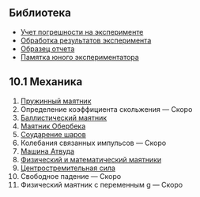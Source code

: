 ## Библиотека
- [Учет погрешности на эксперименте](https://files.fizmat.ga/practasks-files/Учет_погрешности_на_эксперименте.pdf)
- [Обработка результатов эксперимента](https://files.fizmat.ga/practasks-files/Обработка_результатов_эксперимента.pdf)
- [Образец отчета](https://files.fizmat.ga/practasks-files/0._Образец_отчета.pdf)
- [Памятка юного экспериментатора](../library-files/pamiat.pdf)

## 10.1 Механика
1. [Пружинный маятник](https://files.fizmat.ga/practasks-files/Пружинный_маятник.zip)
2. Определение коэффициента скольжения — Скоро
3. [Баллистический маятник](https://files.fizmat.ga/practasks-files/Баллистический_маятник.zip)
4. [Маятник Обербека](https://files.fizmat.ga/practasks-files/Обербекова_маятник.zip)
5. [Соударение шаров](https://files.fizmat.ga/practasks-files/Соударение_шаров.zip)
6. Колебания связанных импульсов — Скоро
7. [Машина Атвуда](https://files.fizmat.ga/practasks-files/Машина_Атвуда.zip)
8. [Физический и математический маятники](https://files.fizmat.ga/practasks-files/Математический_и_физический_маятник.zip)
9. [Центростремительная сила](https://files.fizmat.ga/practasks-files/Центростремительная_сила.zip)
10. Свободное падение — Скоро
11. Физический маятник с переменным g — Скоро

